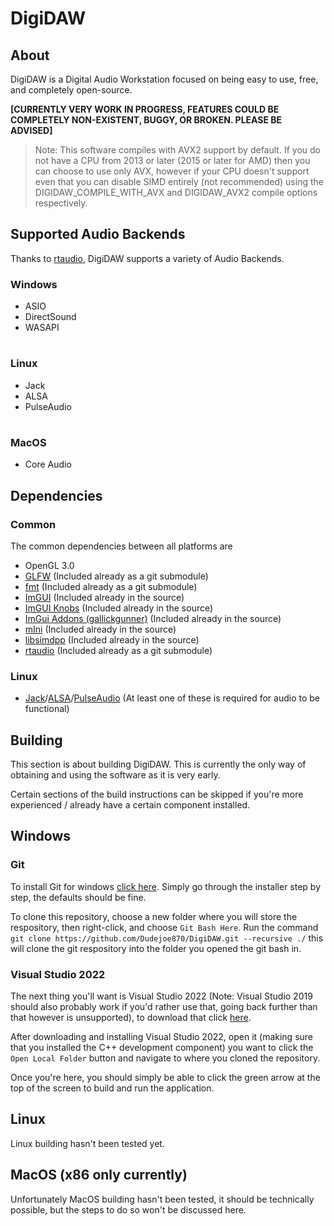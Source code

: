 
# DigiDAW

## About

DigiDAW is a Digital Audio Workstation focused on being easy to use, free, and completely open-source.

**[CURRENTLY VERY WORK IN PROGRESS, FEATURES COULD BE COMPLETELY NON-EXISTENT, BUGGY, OR BROKEN. PLEASE BE ADVISED]**

>Note: This software compiles with AVX2 support by default. 
If you do not have a CPU from 2013 or later (2015 or later for AMD) then 
you can choose to use only AVX, however if your CPU doesn't support 
even that you can disable SIMD entirely (not recommended) 
using the DIGIDAW_COMPILE_WITH_AVX and DIGIDAW_AVX2 compile options respectively.

## Supported Audio Backends

Thanks to [rtaudio](https://github.com/thestk/rtaudio), DigiDAW supports a variety of Audio Backends.

### Windows

- ASIO
- DirectSound
- WASAPI

#

### Linux

- Jack
- ALSA
- PulseAudio

#

### MacOS

- Core Audio

## Dependencies

### Common

The common dependencies between all platforms are
- OpenGL 3.0
- [GLFW](https://www.glfw.org) (Included already as a git submodule)
- [fmt](https://github.com/fmtlib/fmt) (Included already as a git submodule)
- [ImGUI](https://github.com/ocornut/imgui) (Included already in the source) 
- [ImGUI Knobs](https://github.com/altschuler/imgui-knobs) (Included already in the source)
- [ImGui Addons (gallickgunner)](https://github.com/gallickgunner/ImGui-Addons) (Included already in the source)
- [mIni](https://github.com/pulzed/mINI) (Included already in the source)
- [libsimdpp](https://github.com/p12tic/libsimdpp) (Included already in the source)
- [rtaudio](https://github.com/thestk/rtaudio) (Included already as a git submodule)

### Linux

- [Jack](https://jackaudio.org)/[ALSA](https://www.alsa-project.org/wiki/Main_Page)/[PulseAudio](https://www.freedesktop.org/wiki/Software/PulseAudio/) (At least one of these is required for audio to be functional)

## Building

This section is about building DigiDAW. This is currently the only way of obtaining and using the software as it is very early.

Certain sections of the build instructions can be skipped if you're more experienced / already have a certain component installed.

## Windows

### Git

To install Git for windows [click here](https://git-scm.com/download/win).
Simply go through the installer step by step, the defaults should be fine.

To clone this repository, choose a new folder where you will store the respository, then right-click, and choose ``Git Bash Here``.
Run the command ```git clone https://github.com/Dudejoe870/DigiDAW.git --recursive ./```
this will clone the git respository into the folder you opened the git bash in.

### Visual Studio 2022

The next thing you'll want is Visual Studio 2022 (Note: Visual Studio 2019 should also probably work if you'd rather use that, going back further than that however is unsupported), 
to download that click [here](https://visualstudio.microsoft.com/downloads/).

After downloading and installing Visual Studio 2022, open it (making sure that you installed the C++ development component)
you want to click the ``Open Local Folder`` button and navigate to where you cloned the repository.

Once you're here, you should simply be able to click the green arrow at the top of the screen to build and run the application.

## Linux

Linux building hasn't been tested yet.

## MacOS (x86 only currently)

Unfortunately MacOS building hasn't been tested, it should be technically possible,
but the steps to do so won't be discussed here.
